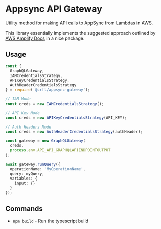# Appsync API Gateway

Utility method for making API calls to AppSync from Lambdas in AWS.

This library essentially implements the suggested approach outlined by [AWS Amplify Docs](https://docs.amplify.aws/lib/graphqlapi/graphql-from-nodejs/q/platform/js) in a nice package.

## Usage

```ts
const {
  GraphQLGateway,
  IAMCredentialsStrategy,
  APIKeyCredentialsStrategy,
  AuthHeaderCredentialsStrategy
} = require('@crft/appsync-gateway');

// IAM Mode
const creds = new IAMCredentialsStrategy();

// API Key Mode
const creds = new APIKeyCredentialsStrategy(API_KEY);

// Auth Headers Mode
const creds = new AuthHeaderCredentialsStrategy(authHeader);

const gateway = new GraphQLGateway(
  creds,
  process.env.API_API_GRAPHQLAPIENDPOINTOUTPUT
);

await gateway.runQuery({
  operationName: 'MyOperationName',
  query: myQuery,
  variables: {
    input: {}
  }
});
```

## Commands
- `npm build` - Run the typescript build
